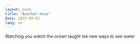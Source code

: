 ```yaml
---
layout: poem
title: "Another muse"
date: 2025-09-01
lang: en
---
```


Watching you watch
     the ocean
taught me new ways
          to see water